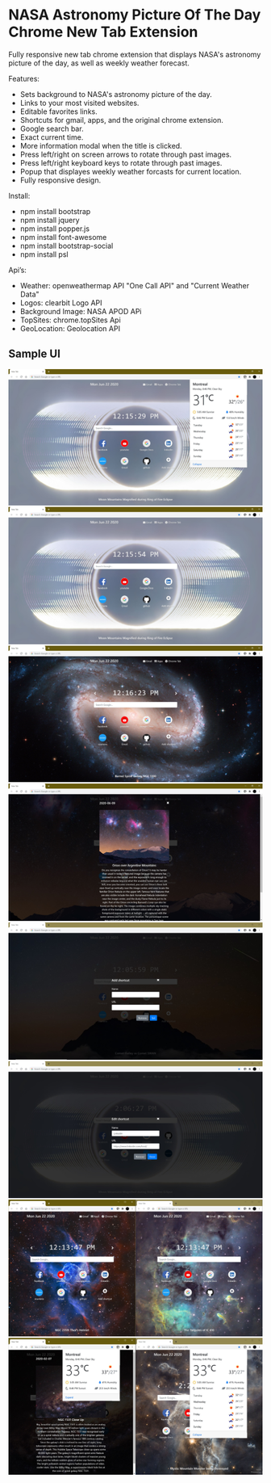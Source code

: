 # NASA Astronomy Picture Of The Day Chrome New Tab Extension
 Fully responsive new tab chrome extension that displays NASA's astronomy picture of the day, as well as weekly weather forecast.

Features:
- Sets background to NASA's astronomy picture of the day.
- Links to your most visited websites.
- Editable favorites links.
- Shortcuts for gmail, apps, and the original chrome extension.
- Google search bar.
- Exact current time.
- More information modal when the title is clicked.
- Press left/right on screen arrows to rotate through past images.
- Press left/right keyboard keys to rotate through past images.
- Popup that displayes weekly weather forcasts for current location.
- Fully responsive design.

Install:
- npm install bootstrap
- npm install jquery
- npm install popper.js
- npm install font-awesome
- npm install bootstrap-social
- npm install psl

Api’s:
- Weather: openweathermap API "One Call API" and "Current Weather Data"
- Logos: clearbit Logo API
- Background Image: NASA APOD APi
- TopSites: chrome.topSites Api
- GeoLocation: Geolocation API

## Sample UI

![Image1](img/uisample/sample1.JPG)
![Image2](img/uisample/sample2.JPG)
![Image3](img/uisample/sample3.JPG)
![Image4](img/uisample/sample4.JPG)
![Image5](img/uisample/sample5.JPG)
![Image7](img/uisample/sample7.JPG)
![Image6](img/uisample/sample6.JPG)
![Image8](img/uisample/sample8.JPG)